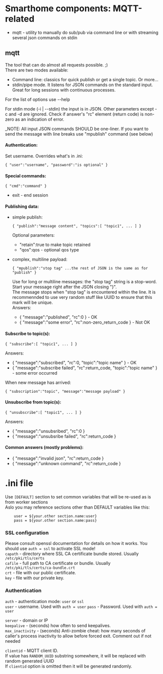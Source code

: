 # Smarthome components: MQTT-related

* mqtt - utility to manually do sub/pub via command line or with streaming several json commands on stdin

## mqtt
The tool that can do almost all requests possible. ;)  
There are two modes available:
* Command line: classics for quick publish or get a single topic. Or more...
* stdin/pipe mode. It listens for JSON commands on the standard input. Great for long sessions with continuous processes.

For the list of options use --help

For stdin mode (-i | --stdin) the input is in JSON. Other parameters except -c and -d are ignored.
Check if answer's "rc" element (return code) is non-zero as an indication of error.  

_NOTE: All input JSON commands SHOULD be one-liner.
If you want to send the message with line breaks use "mpublish" command (see below)

#### Authentication:
Set username. Overrides what's in .ini:  

    { "user":"username", "password":"is optional" }

#### Special commands:  
    { "cmd":"command" }
*    exit - end session

#### Publishing data:
* simple publish:  

      { "publish":"message content", "topics":[ "topic1", ... ] }

    Optional parameters:
    * "retain":true to make topic retained
    * "qos":qos - optional qos type
* complex, multiline payload:

      { "mpublish":"stop tag" ...the rest of JSON is the same as for "publish" }

  Use for long or multiline messages: the "stop tag" string is a stop-word.
  Start your message right after the JSON closing "}".  
  The message stops when "stop tag" is encountered within the line.
  It is recommennded to use very random stuff like UUID to ensure that this mark will be unique.  
  Answers:
  * { "message":"published", "rc":0 } - OK
  * { "message":"some error", "rc":non-zero_return_code } - Not OK

#### Subscribe to topic(s):
    { "subscribe":[ "topic1", ... ] }    
  Answers:
  * { "message":"subscribed", "rc":0, "topic":"topic name" } - OK
  * { "message":"subscribe failed", "rc":return_code, "topic":"topic name" } - some error occurred
  
  When new message has arrived:

    { "subscription":"topic", "message":"message payload" }

#### Unsubscribe from topic(s):

    { "unsubscribe":[ "topic1", ... ] }

  Answers:
  * { "message":"unsubsribed", "rc":0 }
  * { "message":"unsubsribe failed", "rc":return_code }

#### Common answers (mostly problems):
* { "message":"invalid json", "rc":return_code }
* { "message":"unknown command", "rc":return_code }

# .ini file
Use `[DEFAULT]` section to set common variables that will be re-used as is from worker sections   
Aslo you may reference sections other than DEFAULT variables like this:  

        user = ${your.other section.name:user}
        pass = ${your.other section.name:pass}

### SSL configuration
Please consult openssl documentation for details on how it works.
You should use `auth = ssl` to activate SSL mode!  
`capath` - directory where SSL CA certificate bundle stored. Usually `/etc/pki/tls/certs`  
`cafile` - full path to CA certificate or bundle. Usually `/etc/pki/tls/certs/ca-bundle.crt`   
`crt` - file with our public certificate.     
`key` - file with our private key.  

### Authentication
`auth` - authentication mode: `user` or `ssl`  
`user` - username. Used with `auth = user`
`pass` - Password. Used with `auth = user`

`server` - domain or IP  
`keepalive` - (seconds) how often to send keepalives.    
`max_inactivity` - (seconds) Anti-zombie cheat: how many seconds of caller's process inactivity to allow before forced exit. Comment out if not needed

`clientid` - MQTT client ID.  
If value has `RANDOM_UUID` substring somewhere, it will be replaced with random generated UUID  
If `clientid` option is omitted then it will be generated randomly.

